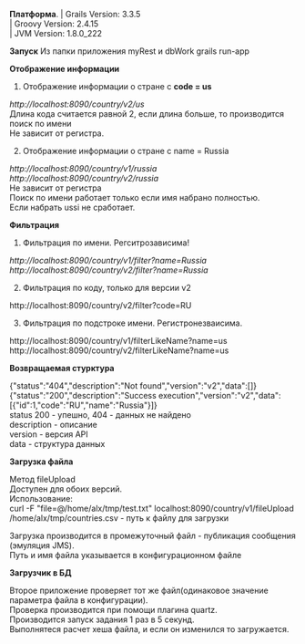 **Платформа**. 
| Grails Version: 3.3.5  
| Groovy Version: 2.4.15  
| JVM Version: 1.8.0_222  

**Запуск**
Из папки приложения myRest и dbWork
grails run-app  

**Отображение информации**

 1. Отображение информации о стране с **code = us**

*http://localhost:8090/country/v2/us*  
Длина кода считается равной 2, если длина больше, то производится поиск по имени  
Не зависит от регистра.  

2. Отображение информации о стране с name = Russia

*http://localhost:8090/country/v1/russia*  
*http://localhost:8090/country/v2/russia*  
Не зависит от регистра  
Поиск по имени работает только если имя набрано полностью.  
Если набрать ussi не сработает.  

**Фильтрация**

1. Фильтрация по имени. Регситрозависима!

*http://localhost:8090/country/v1/filter?name=Russia*  
*http://localhost:8090/country/v2/filter?name=Russia*  

2. Фильтрация по коду, только для версии v2

http://localhost:8090/country/v2/filter?code=RU  

3. Фильтрация по подстроке имени. Регистронезваисима.

http://localhost:8090/country/v1/filterLikeName?name=us  
http://localhost:8090/country/v2/filterLikeName?name=us  

**Возвращаемая стурктура**

{"status":"404","description":"Not found","version":"v2","data":[]}  
{"status":"200","description":"Success execution","version":"v2","data":[{"id":1,"code":"RU","name":"Russia"}]}  
status 200 - упешно, 404 - данных не найдено  
description - описание  
version - версия API  
data - структура данных  

**Загрузка файла**

Метод fileUpload  
Доступен для обоих версий.  
Использование:  
curl -F "file=@/home/alx/tmp/test.txt" localhost:8090/country/v1/fileUpload
/home/alx/tmp/countries.csv - путь к файлу для загрузки  
  
Загрузка производится в промежуточный файл - публикация сообщения (эмуляция JMS).  
Путь и имя файла указывается в конфигурационном файле  

**Загрузчик в БД**

Второе приложение проверяет тот же файл(одинаковое значение параметра файла в конфигурации).  
Проверка производится при помощи плагина quartz.  
Производится запуск задания 1 раз в 5 секунд.  
Выполнятеся расчет хеша файла, и если он изменился то загружается.  
